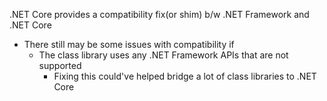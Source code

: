 .NET Core provides a compatibility fix(or shim) b/w .NET Framework and .NET Core
- There still may be some issues with compatibility if
	- The class library uses any .NET Framework APIs that are not supported
		- Fixing this could've helped bridge a lot of class libraries to .NET Core